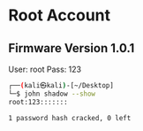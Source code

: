 # Root Account
## Firmware Version 1.0.1
User: root
Pass: 123

```bash
┌──(kali㉿kali)-[~/Desktop]
└─$ john shadow --show
root:123:::::::

1 password hash cracked, 0 left
```